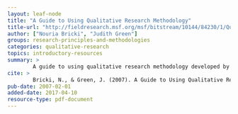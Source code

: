 ```yaml
---
layout: leaf-node
title: "A Guide to Using Qualitative Research Methodology"
title-url: "http://fieldresearch.msf.org/msf/bitstream/10144/84230/1/Qualitative%20research%20methodology.pdf"
author: ["Nouria Bricki", "Judith Green"]
groups: research-principles-and-methodologies
categories: qualitative-research
topics: introductory-resources
summary: >
        A guide to using qualitative research methodology developed by OCA and an external academic.
cite: >
        Bricki, N., & Green, J. (2007). A Guide to Using Qualitative Research Methodology. Retrieved from: http://fieldresearch.msf.org/msf/bitstream/10144/84230/1/Qualitative%20research%20methodology.pdf
pub-date: 2007-02-01
added-date: 2017-04-10
resource-type: pdf-document
---
```


